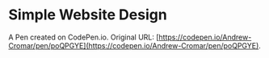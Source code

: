 # Simple Website Design

A Pen created on CodePen.io. Original URL: [https://codepen.io/Andrew-Cromar/pen/poQPGYE](https://codepen.io/Andrew-Cromar/pen/poQPGYE).

